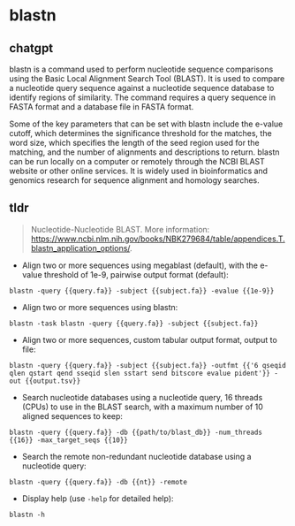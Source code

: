 # blastn 
## chatgpt 
blastn is a command used to perform nucleotide sequence comparisons using the Basic Local Alignment Search Tool (BLAST). It is used to compare a nucleotide query sequence against a nucleotide sequence database to identify regions of similarity. The command requires a query sequence in FASTA format and a database file in FASTA format. 

Some of the key parameters that can be set with blastn include the e-value cutoff, which determines the significance threshold for the matches, the word size, which specifies the length of the seed region used for the matching, and the number of alignments and descriptions to return. blastn can be run locally on a computer or remotely through the NCBI BLAST website or other online services. It is widely used in bioinformatics and genomics research for sequence alignment and homology searches. 

## tldr 
 
> Nucleotide-Nucleotide BLAST.
> More information: <https://www.ncbi.nlm.nih.gov/books/NBK279684/table/appendices.T.blastn_application_options/>.

- Align two or more sequences using megablast (default), with the e-value threshold of 1e-9, pairwise output format (default):

`blastn -query {{query.fa}} -subject {{subject.fa}} -evalue {{1e-9}}`

- Align two or more sequences using blastn:

`blastn -task blastn -query {{query.fa}} -subject {{subject.fa}}`

- Align two or more sequences, custom tabular output format, output to file:

`blastn -query {{query.fa}} -subject {{subject.fa}} -outfmt {{'6 qseqid qlen qstart qend sseqid slen sstart send bitscore evalue pident'}} -out {{output.tsv}}`

- Search nucleotide databases using a nucleotide query, 16 threads (CPUs) to use in the BLAST search, with a maximum number of 10 aligned sequences to keep:

`blastn -query {{query.fa}} -db {{path/to/blast_db}} -num_threads {{16}} -max_target_seqs {{10}}`

- Search the remote non-redundant nucleotide database using a nucleotide query:

`blastn -query {{query.fa}} -db {{nt}} -remote`

- Display help (use `-help` for detailed help):

`blastn -h`
